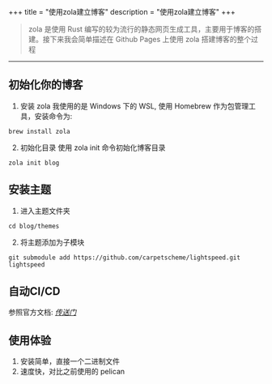 +++
title = "使用zola建立博客"
description =  "使用zola建立博客"
+++

> zola 是使用 Rust 编写的较为流行的静态网页生成工具，主要用于博客的搭建。接下来我会简单描述在 Github Pages 上使用 zola 搭建博客的整个过程
---
## 初始化你的博客
1. 安装 zola
我使用的是 Windows 下的 WSL, 使用 Homebrew 作为包管理工具，安装命令为: 
```
brew install zola
```

2. 初始化目录
使用 zola init 命令初始化博客目录
```
zola init blog
```

## 安装主题
1. 进入主题文件夹
```
cd blog/themes
```


2. 将主题添加为子模块
```
git submodule add https://github.com/carpetscheme/lightspeed.git lightspeed
```

## 自动CI/CD
参照官方文档: *[传送门](https://www.getzola.org/documentation/deployment/github-pages/)*

## 使用体验
1. 安装简单，直接一个二进制文件
2. 速度快，对比之前使用的 pelican